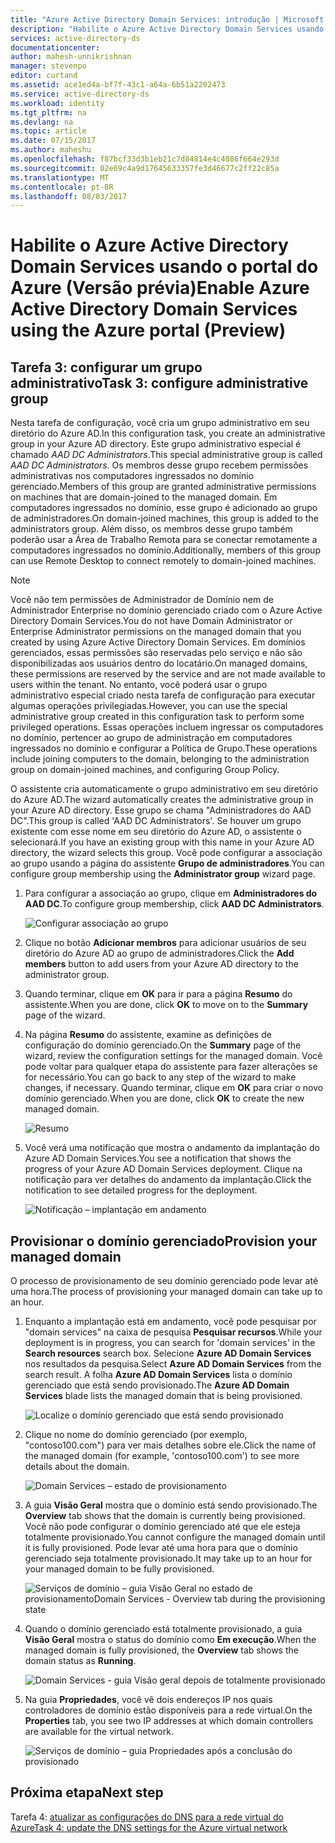 ```yaml
---
title: "Azure Active Directory Domain Services: introdução | Microsoft Docs"
description: "Habilite o Azure Active Directory Domain Services usando o portal do Azure (Versão prévia)"
services: active-directory-ds
documentationcenter: 
author: mahesh-unnikrishnan
manager: stevenpo
editor: curtand
ms.assetid: ace1ed4a-bf7f-43c1-a64a-6b51a2202473
ms.service: active-directory-ds
ms.workload: identity
ms.tgt_pltfrm: na
ms.devlang: na
ms.topic: article
ms.date: 07/15/2017
ms.author: maheshu
ms.openlocfilehash: f87bcf33d3b1eb21c7d84814e4c4086f664e293d
ms.sourcegitcommit: 02e69c4a9d17645633357fe3d46677c2ff22c85a
ms.translationtype: MT
ms.contentlocale: pt-BR
ms.lasthandoff: 08/03/2017
---
```

# <a name="enable-azure-active-directory-domain-services-using-the-azure-portal-preview"></a><span data-ttu-id="c4831-103">Habilite o Azure Active Directory Domain Services usando o portal do Azure (Versão prévia)</span><span class="sxs-lookup"><span data-stu-id="c4831-103">Enable Azure Active Directory Domain Services using the Azure portal (Preview)</span></span>


## <a name="task-3-configure-administrative-group"></a><span data-ttu-id="c4831-104">Tarefa 3: configurar um grupo administrativo</span><span class="sxs-lookup"><span data-stu-id="c4831-104">Task 3: configure administrative group</span></span>
<span data-ttu-id="c4831-105">Nesta tarefa de configuração, você cria um grupo administrativo em seu diretório do Azure AD.</span><span class="sxs-lookup"><span data-stu-id="c4831-105">In this configuration task, you create an administrative group in your Azure AD directory.</span></span> <span data-ttu-id="c4831-106">Este grupo administrativo especial é chamado *AAD DC Administrators*.</span><span class="sxs-lookup"><span data-stu-id="c4831-106">This special administrative group is called *AAD DC Administrators*.</span></span> <span data-ttu-id="c4831-107">Os membros desse grupo recebem permissões administrativas nos computadores ingressados no domínio gerenciado.</span><span class="sxs-lookup"><span data-stu-id="c4831-107">Members of this group are granted administrative permissions on machines that are domain-joined to the managed domain.</span></span> <span data-ttu-id="c4831-108">Em computadores ingressados no domínio, esse grupo é adicionado ao grupo de administradores.</span><span class="sxs-lookup"><span data-stu-id="c4831-108">On domain-joined machines, this group is added to the administrators group.</span></span> <span data-ttu-id="c4831-109">Além disso, os membros desse grupo também poderão usar a Área de Trabalho Remota para se conectar remotamente a computadores ingressados no domínio.</span><span class="sxs-lookup"><span data-stu-id="c4831-109">Additionally, members of this group can use Remote Desktop to connect remotely to domain-joined machines.</span></span>

> [!NOTE]
> <span data-ttu-id="c4831-110">Você não tem permissões de Administrador de Domínio nem de Administrador Enterprise no domínio gerenciado criado com o Azure Active Directory Domain Services.</span><span class="sxs-lookup"><span data-stu-id="c4831-110">You do not have Domain Administrator or Enterprise Administrator permissions on the managed domain that you created by using Azure Active Directory Domain Services.</span></span> <span data-ttu-id="c4831-111">Em domínios gerenciados, essas permissões são reservadas pelo serviço e não são disponibilizadas aos usuários dentro do locatário.</span><span class="sxs-lookup"><span data-stu-id="c4831-111">On managed domains, these permissions are reserved by the service and are not made available to users within the tenant.</span></span> <span data-ttu-id="c4831-112">No entanto, você poderá usar o grupo administrativo especial criado nesta tarefa de configuração para executar algumas operações privilegiadas.</span><span class="sxs-lookup"><span data-stu-id="c4831-112">However, you can use the special administrative group created in this configuration task to perform some privileged operations.</span></span> <span data-ttu-id="c4831-113">Essas operações incluem ingressar os computadores no domínio, pertencer ao grupo de administração em computadores ingressados no domínio e configurar a Política de Grupo.</span><span class="sxs-lookup"><span data-stu-id="c4831-113">These operations include joining computers to the domain, belonging to the administration group on domain-joined machines, and configuring Group Policy.</span></span>
>

<span data-ttu-id="c4831-114">O assistente cria automaticamente o grupo administrativo em seu diretório do Azure AD.</span><span class="sxs-lookup"><span data-stu-id="c4831-114">The wizard automatically creates the administrative group in your Azure AD directory.</span></span> <span data-ttu-id="c4831-115">Esse grupo se chama "Administradores do AAD DC".</span><span class="sxs-lookup"><span data-stu-id="c4831-115">This group is called 'AAD DC Administrators'.</span></span> <span data-ttu-id="c4831-116">Se houver um grupo existente com esse nome em seu diretório do Azure AD, o assistente o selecionará.</span><span class="sxs-lookup"><span data-stu-id="c4831-116">If you have an existing group with this name in your Azure AD directory, the wizard selects this group.</span></span> <span data-ttu-id="c4831-117">Você pode configurar a associação ao grupo usando a página do assistente **Grupo de administradores**.</span><span class="sxs-lookup"><span data-stu-id="c4831-117">You can configure group membership using the **Administrator group** wizard page.</span></span>

1. <span data-ttu-id="c4831-118">Para configurar a associação ao grupo, clique em **Administradores do AAD DC**.</span><span class="sxs-lookup"><span data-stu-id="c4831-118">To configure group membership, click **AAD DC Administrators**.</span></span>

    ![Configurar associação ao grupo](./media/getting-started/domain-services-blade-admingroup.png)

2. <span data-ttu-id="c4831-120">Clique no botão **Adicionar membros** para adicionar usuários de seu diretório do Azure AD ao grupo de administradores.</span><span class="sxs-lookup"><span data-stu-id="c4831-120">Click the **Add members** button to add users from your Azure AD directory to the administrator group.</span></span>

3. <span data-ttu-id="c4831-121">Quando terminar, clique em **OK** para ir para a página **Resumo** do assistente.</span><span class="sxs-lookup"><span data-stu-id="c4831-121">When you are done, click **OK** to move on to the **Summary** page of the wizard.</span></span>

4. <span data-ttu-id="c4831-122">Na página **Resumo** do assistente, examine as definições de configuração do domínio gerenciado.</span><span class="sxs-lookup"><span data-stu-id="c4831-122">On the **Summary** page of the wizard, review the configuration settings for the managed domain.</span></span> <span data-ttu-id="c4831-123">Você pode voltar para qualquer etapa do assistente para fazer alterações se for necessário.</span><span class="sxs-lookup"><span data-stu-id="c4831-123">You can go back to any step of the wizard to make changes, if necessary.</span></span> <span data-ttu-id="c4831-124">Quando terminar, clique em **OK** para criar o novo domínio gerenciado.</span><span class="sxs-lookup"><span data-stu-id="c4831-124">When you are done, click **OK** to create the new managed domain.</span></span>

    ![Resumo](./media/getting-started/domain-services-blade-summary.png)

5. <span data-ttu-id="c4831-126">Você verá uma notificação que mostra o andamento da implantação do Azure AD Domain Services.</span><span class="sxs-lookup"><span data-stu-id="c4831-126">You see a notification that shows the progress of your Azure AD Domain Services deployment.</span></span> <span data-ttu-id="c4831-127">Clique na notificação para ver detalhes do andamento da implantação.</span><span class="sxs-lookup"><span data-stu-id="c4831-127">Click the notification to see detailed progress for the deployment.</span></span>

    ![Notificação – implantação em andamento](./media/getting-started/domain-services-blade-deployment-in-progress.png)


## <a name="provision-your-managed-domain"></a><span data-ttu-id="c4831-129">Provisionar o domínio gerenciado</span><span class="sxs-lookup"><span data-stu-id="c4831-129">Provision your managed domain</span></span>
<span data-ttu-id="c4831-130">O processo de provisionamento de seu domínio gerenciado pode levar até uma hora.</span><span class="sxs-lookup"><span data-stu-id="c4831-130">The process of provisioning your managed domain can take up to an hour.</span></span>

1. <span data-ttu-id="c4831-131">Enquanto a implantação está em andamento, você pode pesquisar por "domain services" na caixa de pesquisa **Pesquisar recursos**.</span><span class="sxs-lookup"><span data-stu-id="c4831-131">While your deployment is in progress, you can search for 'domain services' in the **Search resources** search box.</span></span> <span data-ttu-id="c4831-132">Selecione **Azure AD Domain Services** nos resultados da pesquisa.</span><span class="sxs-lookup"><span data-stu-id="c4831-132">Select **Azure AD Domain Services** from the search result.</span></span> <span data-ttu-id="c4831-133">A folha **Azure AD Domain Services** lista o domínio gerenciado que está sendo provisionado.</span><span class="sxs-lookup"><span data-stu-id="c4831-133">The **Azure AD Domain Services** blade lists the managed domain that is being provisioned.</span></span>

    ![Localize o domínio gerenciado que está sendo provisionado](./media/getting-started/domain-services-provisioning-state-find-resource.png)

2. <span data-ttu-id="c4831-135">Clique no nome do domínio gerenciado (por exemplo, "contoso100.com") para ver mais detalhes sobre ele.</span><span class="sxs-lookup"><span data-stu-id="c4831-135">Click the name of the managed domain (for example, 'contoso100.com') to see more details about the domain.</span></span>

    ![Domain Services – estado de provisionamento](./media/getting-started/domain-services-provisioning-state.png)

3. <span data-ttu-id="c4831-137">A guia **Visão Geral** mostra que o domínio está sendo provisionado.</span><span class="sxs-lookup"><span data-stu-id="c4831-137">The **Overview** tab shows that the domain is currently being provisioned.</span></span> <span data-ttu-id="c4831-138">Você não pode configurar o domínio gerenciado até que ele esteja totalmente provisionado.</span><span class="sxs-lookup"><span data-stu-id="c4831-138">You cannot configure the managed domain until it is fully provisioned.</span></span> <span data-ttu-id="c4831-139">Pode levar até uma hora para que o domínio gerenciado seja totalmente provisionado.</span><span class="sxs-lookup"><span data-stu-id="c4831-139">It may take up to an hour for your managed domain to be fully provisioned.</span></span>

    ![<span data-ttu-id="c4831-140">Serviços de domínio – guia Visão Geral no estado de provisionamento</span><span class="sxs-lookup"><span data-stu-id="c4831-140">Domain Services - Overview tab during the provisioning state</span></span> ](./media/getting-started/domain-services-provisioning-state-details.png)

4. <span data-ttu-id="c4831-141">Quando o domínio gerenciado está totalmente provisionado, a guia **Visão Geral** mostra o status do domínio como **Em execução**.</span><span class="sxs-lookup"><span data-stu-id="c4831-141">When the managed domain is fully provisioned, the **Overview** tab shows the domain status as **Running**.</span></span>

    ![Domain Services - guia Visão geral depois de totalmente provisionado](./media/getting-started/domain-services-provisioned.png)

5. <span data-ttu-id="c4831-143">Na guia **Propriedades**, você vê dois endereços IP nos quais controladores de domínio estão disponíveis para a rede virtual.</span><span class="sxs-lookup"><span data-stu-id="c4831-143">On the **Properties** tab, you see two IP addresses at which domain controllers are available for the virtual network.</span></span>

    ![Serviços de domínio – guia Propriedades após a conclusão do provisionado](./media/getting-started/domain-services-provisioned-properties.png)


## <a name="next-step"></a><span data-ttu-id="c4831-145">Próxima etapa</span><span class="sxs-lookup"><span data-stu-id="c4831-145">Next step</span></span>
<span data-ttu-id="c4831-146">Tarefa 4: [atualizar as configurações do DNS para a rede virtual do Azure](active-directory-ds-getting-started-dns.md)</span><span class="sxs-lookup"><span data-stu-id="c4831-146">[Task 4: update the DNS settings for the Azure virtual network](active-directory-ds-getting-started-dns.md)</span></span>
